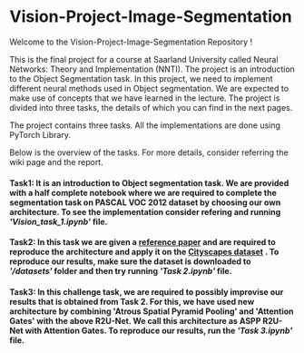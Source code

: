 # Vision-Project-Image-Segmentation
Welcome to the Vision-Project-Image-Segmentation Repository !

This is the final project for a course at Saarland University called Neural Networks: Theory and Implementation (NNTI). The project is an introduction to the Object Segmentation task. In this project, we need to implement different neural methods used in Object segmentation. We are expected to make use of concepts that we have learned in the lecture. The project is divided into three tasks, the details of which you can find in the next pages.

The project contains three tasks. All the implementations are done using PyTorch Library.

Below is the overview of the tasks. For more details, consider referring the wiki page and the report. 
#### **Task1:** It is an introduction to Object segmentation task. We are provided with a half complete notebook where we are required to complete the segmentation task on PASCAL VOC 2012 dataset by choosing our own architecture. To see the implementation consider refering and running *'Vision_task_1.ipynb'* file.


#### **Task2:** In this task we are given a [reference paper](https://arxiv.org/ftp/arxiv/papers/1802/1802.06955.pdf) and are required to reproduce the architecture and apply it on the [Cityscapes dataset](https://www.cityscapes-dataset.com/) . To reproduce our results, make sure the dataset is downloaded to *'/datasets'* folder and then try running *'Task 2.ipynb'* file.


#### **Task3:** In this challenge task, we are required to possibly improvise our results that is obtained from Task 2. For this, we have used new architecture by combining 'Atrous Spatial Pyramid Pooling' and 'Attention Gates' with the above R2U-Net. We call this architecture as ASPP R2U-Net with Attention Gates. To reproduce our results, run the *'Task 3.ipynb'* file.

